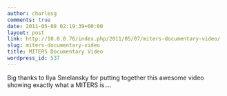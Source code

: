 ```yaml
---
author: charlesg
comments: true
date: 2011-05-08 02:19:39+00:00
layout: post
link: http://10.0.0.76/index.php/2011/05/07/miters-documentary-video/
slug: miters-documentary-video
title: MITERS Documentary Video
wordpress_id: 537
---
```


Big thanks to Ilya Smelansky for putting together this awesome video showing exactly what a MITERS is....


